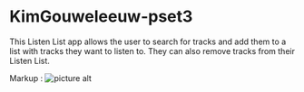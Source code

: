# KimGouweleeuw-pset3
This Listen List app allows the user to search for tracks and add them to a list with tracks they want to listen to. 
They can also remove tracks from their Listen List.

Markup : ![picture alt](https://www.dropbox.com/s/w4eho8zc0uj5kb3/ListenList.png?raw=1 "Listen List with tracks")

